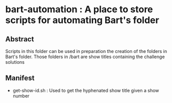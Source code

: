 # bart-automation : A place to store scripts for automating Bart's folder

## Abstract

Scripts in this folder can be used in preparation the creation of the folders
in Bart's folder. Those folders in <repo-root>/bart are show titles containing
the challenge solutions

## Manifest

- get-show-id.sh :  Used to get the hyphenated show title given a show number
